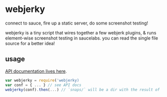 # webjerky

connect to sauce, fire up a static server, do some screenshot testing!

webjerky is a tiny script that wires together a few webjerk plugins, & runs element-wise screenshot testing in saucelabs.  you can read the single file source for a better idea!

## usage

[API documentation lives here](https://cdaringe.github.io/webjerky/index.html).

```js
var webjerky = require('webjerky)
var conf = { ... } // see API docs
webjerky(conf).then(...) // `snaps/` will be a dir with the result of `webjerk-snaps` within!
```

